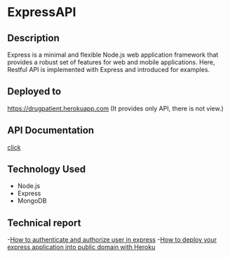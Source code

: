 # ExpressAPI

## Description

Express is a minimal and flexible Node.js web application framework that provides a robust set of features for web and mobile applications. Here, Restful API is implemented with Express and introduced for examples.

## Deployed to
https://drugpatient.herokuapp.com
(It provides only API, there is not view.)

## API Documentation

[click](https://documenter.getpostman.com/view/438036/RzfasCSb)

## Technology Used

- Node.js
- Express
- MongoDB

## Technical report

-[How to authenticate and authorize user in express](https://medium.com/@mikyung.lee11/how-to-authenticate-and-authorize-user-in-express-244bb2b29d4a)
-[How to deploy your express application into public domain with Heroku](https://medium.com/@mikyung.lee11/how-to-deploy-your-express-application-into-public-domain-with-haroku-fd9e22d42453)

